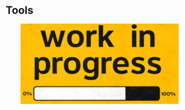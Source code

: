 # Tools

<figure><img src="../../.gitbook/assets/image (250).png" alt=""><figcaption></figcaption></figure>
